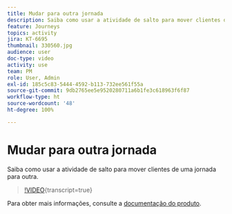 ```yaml
---
title: Mudar para outra jornada
description: Saiba como usar a atividade de salto para mover clientes de uma jornada para outra.
feature: Journeys
topics: activity
jira: KT-6695
thumbnail: 330560.jpg
audience: user
doc-type: video
activity: use
team: PM
role: User, Admin
exl-id: 185c5c83-5444-4592-b113-732ee561f55a
source-git-commit: 9db2765ee5e9520280711a6b1fe3c618963f6f87
workflow-type: ht
source-wordcount: '48'
ht-degree: 100%

---
```


# Mudar para outra jornada

Saiba como usar a atividade de salto para mover clientes de uma jornada para outra.

>[!VIDEO](https://video.tv.adobe.com/v/330560?learn=on){transcript=true}

Para obter mais informações, consulte a [documentação do produto](https://experienceleague.adobe.com/docs/journeys/using/building-journeys/about-journey-building/action-activities/jump.html?lang=pt-BR#building-journeys).
